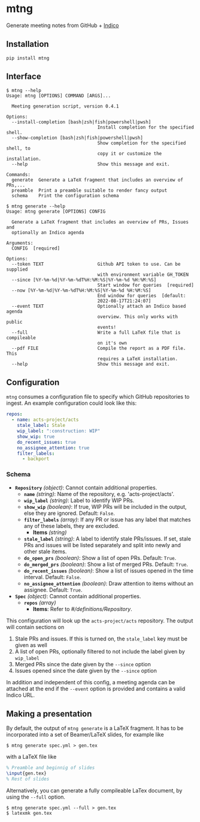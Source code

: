 # mtng 
Generate meeting notes from GitHub + [Indico](https://getindico.io/)

## Installation

```console
pip install mtng
```

## Interface

```console
$ mtng --help
Usage: mtng [OPTIONS] COMMAND [ARGS]...

  Meeting generation script, version 0.4.1

Options:
  --install-completion [bash|zsh|fish|powershell|pwsh]
                                  Install completion for the specified shell.
  --show-completion [bash|zsh|fish|powershell|pwsh]
                                  Show completion for the specified shell, to
                                  copy it or customize the installation.
  --help                          Show this message and exit.

Commands:
  generate  Generate a LaTeX fragment that includes an overview of PRs,...
  preamble  Print a preamble suitable to render fancy output
  schema    Print the configuration schema

```

```console
$ mtng generate --help
Usage: mtng generate [OPTIONS] CONFIG

  Generate a LaTeX fragment that includes an overview of PRs, Issues and
  optionally an Indico agenda

Arguments:
  CONFIG  [required]

Options:
  --token TEXT                    Github API token to use. Can be supplied
                                  with environment variable GH_TOKEN
  --since [%Y-%m-%d|%Y-%m-%dT%H:%M:%S|%Y-%m-%d %H:%M:%S]
                                  Start window for queries  [required]
  --now [%Y-%m-%d|%Y-%m-%dT%H:%M:%S|%Y-%m-%d %H:%M:%S]
                                  End window for queries  [default:
                                  2022-08-17T21:24:07]
  --event TEXT                    Optionally attach an Indico based agenda
                                  overview. This only works with public
                                  events!
  --full                          Write a full LaTeX file that is compileable
                                  on it's own
  --pdf FILE                      Compile the report as a PDF file. This
                                  requires a LaTeX installation.
  --help                          Show this message and exit.

```

## Configuration

`mtng` consumes a configuration file to specify which GitHub repositories to ingest. An example configuration could look like this:

```yml
repos:
  - name: acts-project/acts
    stale_label: Stale
    wip_label: ":construction: WIP"
    show_wip: true
    do_recent_issues: true
    no_assignee_attention: true
    filter_labels: 
      - backport
```

### Schema 
- **`Repository`** *(object)*: Cannot contain additional properties.
  - **`name`** *(string)*: Name of the repository, e.g. 'acts-project/acts'.
  - **`wip_label`** *(string)*: Label to identify WIP PRs.
  - **`show_wip`** *(boolean)*: If true, WIP PRs will be included in the output, else they are ignored. Default: `False`.
  - **`filter_labels`** *(array)*: If any PR or issue has any label that matches any of these labels, they are excluded.
    - **Items** *(string)*
  - **`stale_label`** *(string)*: A label to identify stale PRs/issues. If set, stale PRs and issues will be listed separately and split into newly and other stale items.
  - **`do_open_prs`** *(boolean)*: Show a list of open PRs. Default: `True`.
  - **`do_merged_prs`** *(boolean)*: Show a list of merged PRs. Default: `True`.
  - **`do_recent_issues`** *(boolean)*: Show a list of issues opened in the time interval. Default: `False`.
  - **`no_assignee_attention`** *(boolean)*: Draw attention to items without an assignee. Default: `True`.
- **`Spec`** *(object)*: Cannot contain additional properties.
  - **`repos`** *(array)*
    - **Items**: Refer to *#/definitions/Repository*.

This configuration will look up the `acts-project/acts` repository. The output will contain sections on 

1. Stale PRs and issues. If this is turned on, the `stale_label` key must be given as well
2. A list of open PRs, optionally filtered to not include the label given by `wip_label`
3. Merged PRs since the date given by the `--since` option
4. Issues opened since the date given by the `--since` option


In addition and independent of this config, a meeting agenda can be attached at the end if the `--event` option is provided and contains a valid Indico URL.

## Making a presentation

By default, the output of `mtng generate` is a LaTeX fragment. It has to be incorporated into a set of Beamer/LaTeX slides, for example like

```console
$ mtng generate spec.yml > gen.tex
```

with a LaTeX file like

```latex
% Preamble and beginnig of slides
\input{gen.tex}
% Rest of slides
```

Alternatively, you can generate a fully compileable LaTex document, by using the `--full` option.

```console
$ mtng generate spec.yml --full > gen.tex
$ latexmk gen.tex
```
